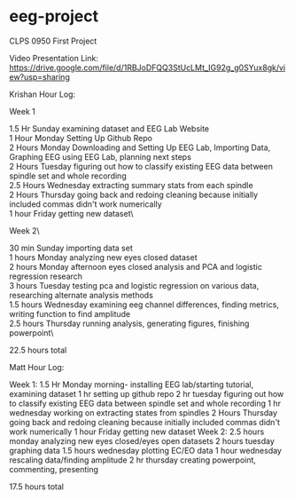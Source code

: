# eeg-project
CLPS 0950 First Project

Video Presentation Link: https://drive.google.com/file/d/1RBJoDFQQ3StUcLMt_IG92g_g0SYux8gk/view?usp=sharing


Krishan Hour Log:

Week 1

1.5 Hr Sunday examining dataset and EEG Lab Website\
1 Hour Monday Setting Up Github Repo\
2 Hours Monday Downloading and Setting Up EEG Lab, Importing Data, Graphing EEG using EEG Lab, planning next steps\
2 Hours Tuesday figuring out how to classify existing EEG data between spindle set and whole recording\
2.5 Hours Wednesday extracting summary stats from each spindle\
2 Hours Thursday going back and redoing cleaning because initially included commas didn't work numerically\
1 hour Friday getting new dataset\

Week 2\

30 min Sunday importing data set\
1 hours Monday analyzing new eyes closed dataset\
2 hours Monday afternoon eyes closed analysis and PCA and logistic regression research\
3 hours Tuesday testing pca and logistic regression on various data, researching alternate analysis methods\
1.5 hours Wednesday examining eeg channel differences, finding metrics, writing function to find amplitude\
2.5 hours Thursday running analysis, generating figures, finishing powerpoint\

22.5 hours total

Matt Hour Log:

Week 1:
1.5 Hr Monday morning- installing EEG lab/starting tutorial, examining dataset
1 hr setting up github repo
2 hr tuesday figuring out how to classify existing EEG data between spindle set and whole recording
1 hr wednesday working on extracting states from spindles
2 Hours Thursday going back and redoing cleaning because initially included commas didn't work numerically
1 hour Friday getting new dataset
Week 2:
2.5 hours monday analyzing new eyes closed/eyes open datasets
2 hours tuesday graphing data
1.5 hours wednesday plotting EC/EO data 
1 hour wednesday rescaling data/finding amplitude
2 hr thursday creating powerpoint, commenting, presenting

17.5 hours total
